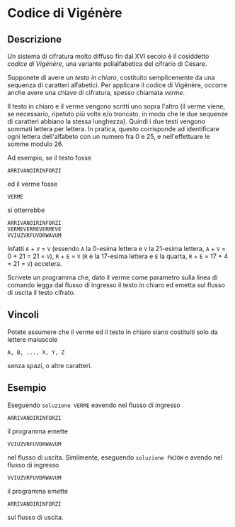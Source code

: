 Codice di Vigénère
==================

Descrizione
-----------

Un sistema di cifratura molto diffuso fin dal XVI secolo è il cosiddetto *codice
di Vigénère*, una variante polialfabetica del cifrario di Cesare.

Supponete di avere un *testo in chiaro*, costituito semplicemente da una
sequenza di caratteri alfabetici. Per applicare il codice di Vigénère, occorre
anche avere una chiave di cifratura, spesso chiamata *verme*.

Il testo in chiaro e il verme vengono scritti uno sopra l'altro (il
verme viene, se necessario, ripetuto più volte e/o troncato, in modo che
le due sequenze di caratteri abbiano la stessa lunghezza). Quindi i due
testi vengono sommati lettera per lettera. In pratica, questo
corrisponde ad identificare ogni lettera dell'alfabeto con un numero fra
0 e 25, e nell'effettuare le somme modulo 26.

Ad esempio, se il testo fosse

    ARRIVANOIRINFORZI

ed il verme fosse

    VERME

si otterrebbe

    ARRIVANOIRINFORZI
    VERMEVERMEVERMEVE
    VVIUZVRFUVDRWAVUM

Infatti `A` + `V` = `V` (essendo `A` la 0-esima lettera e `V` la  21-esima
lettera, `A` + `V` = 0 + 21 = 21 = `V`), `R` + `E` = `V` (`R` è la 17-esima
lettera e `E` la quarta, `R` + `E` = 17 + 4 = 21 = `V`) eccetera.

Scrivete un programma che, dato il verme come parametro sulla linea di comando
legga dal flusso di ingresso il testo in chiaro  ed  emetta sul flusso di uscita
il testo cifrato.


Vincoli
-------

Potete assumere che il verme ed il testo in chiaro siano costituiti solo da
lettere maiuscole

    A, B, ..., X, Y, Z

senza spazi, o altre caratteri.


Esempio
-------

Eseguendo `soluzione VERME` eavendo nel flusso di ingresso

    ARRIVANOIRINFORZI

il programma emette

    VVIUZVRFUVDRWAVUM

nel flusso di uscita. Similmente, eseguendo `soluzione FWJOW` e avendo nel
flusso di ingresso

    VVIUZVRFUVDRWAVUM

il programma emette

    ARRIVANOIRINFORZI

sul flusso di uscita.
